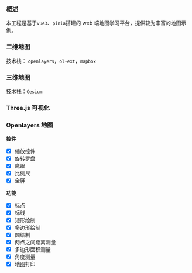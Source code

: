 ### 概述

本工程是基于`vue3`、`pinia`搭建的 web 端地图学习平台，提供较为丰富的地图示例。

### 二维地图

技术栈： `openlayers`，`ol-ext`，`mapbox`

### 三维地图

技术栈：`Cesium`

### Three.js 可视化

### **Openlayers 地图**

**控件**

- [x] 缩放控件
- [x] 旋转罗盘
- [x] 鹰眼
- [x] 比例尺
- [x] 全屏

**功能**

- [x] 标点
- [x] 标线
- [x] 矩形绘制
- [x] 多边形绘制
- [x] 圆绘制
- [x] 两点之间距离测量
- [x] 多边形面积测量
- [x] 角度测量
- [x] 地图打印

